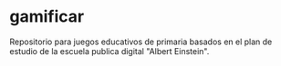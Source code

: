 # gamificar
Repositorio para juegos educativos de primaria basados en el plan de estudio de la escuela publica digital "Albert Einstein".
